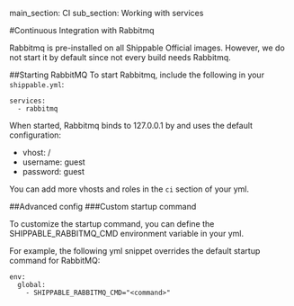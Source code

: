 main_section: CI
sub_section: Working with services


#Continuous Integration with Rabbitmq

Rabbitmq is pre-installed on all Shippable Official images. However, we do not start it by default since not every build needs Rabbitmq.

##Starting RabbitMQ
To start Rabbitmq, include the following in your `shippable.yml`:

```
services:
  - rabbitmq
```

When started, Rabbitmq binds to 127.0.0.1 by and uses the default configuration:

- <i class="ion-ios-minus-empty"> </i> vhost: /
- <i class="ion-ios-minus-empty"> </i> username: guest
- <i class="ion-ios-minus-empty"> </i> password: guest

You can add more vhosts and roles in the `ci` section of your yml.

##Advanced config
###Custom startup command

To customize the startup command, you can define the SHIPPABLE_RABBITMQ_CMD environment variable in your yml.

For example, the following yml snippet overrides the default startup command for RabbitMQ:

```
env:
  global:
    - SHIPPABLE_RABBITMQ_CMD="<command>"
```
